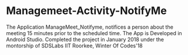 # Managemeet-Activity-NotifyMe
The Application ManageMeet_Notifyme, notifices a person about the meeting 15 minutes prior to the scheduled time.
The App is Developed in Android Studio.
Completed the project in January 2018 under the montorship of SDSLabs IIT Roorkee, Winter Of Codes'18
